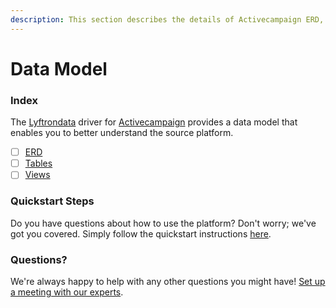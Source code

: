 ```yaml
---
description: This section describes the details of Activecampaign ERD, Tables, and Views.
---
```


# Data Model

### Index

The  [Lyftrondata](https://www.lyftrondata.com/) driver for [Activecampaign](https://www.lyftrondata.com/integration/marketing-analytics/active-campaign/) provides a data model that enables you to better understand the source platform.

* [ ] [ERD](erd.md)
* [ ] [Tables](tables.md)
* [ ] [Views](views.md)

### Quickstart Steps

Do you have questions about how to use the platform? Don't worry; we've got you covered. Simply follow the quickstart instructions [here](../README.md).


### Questions? <a href="#questions" id="questions"></a>

We're always happy to help with any other questions you might have! [Set up a meeting with our experts](https://www.lyftrondata.com/book-a-meeting/).

